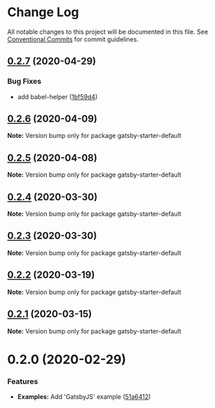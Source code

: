 # Change Log

All notable changes to this project will be documented in this file.
See [Conventional Commits](https://conventionalcommits.org) for commit guidelines.

## [0.2.7](https://github.com/gatsbyjs/gatsby-starter-default/compare/gatsby-starter-default@0.2.6...gatsby-starter-default@0.2.7) (2020-04-29)


### Bug Fixes

* add babel-helper ([1bf59d4](https://github.com/gatsbyjs/gatsby-starter-default/commit/1bf59d420c5cc2bb251031e331b818a72dcb6e32))





## [0.2.6](https://github.com/gatsbyjs/gatsby-starter-default/compare/gatsby-starter-default@0.2.5...gatsby-starter-default@0.2.6) (2020-04-09)

**Note:** Version bump only for package gatsby-starter-default





## [0.2.5](https://github.com/gatsbyjs/gatsby-starter-default/compare/gatsby-starter-default@0.2.4...gatsby-starter-default@0.2.5) (2020-04-08)

**Note:** Version bump only for package gatsby-starter-default





## [0.2.4](https://github.com/gatsbyjs/gatsby-starter-default/compare/gatsby-starter-default@0.2.3...gatsby-starter-default@0.2.4) (2020-03-30)

**Note:** Version bump only for package gatsby-starter-default





## [0.2.3](https://github.com/gatsbyjs/gatsby-starter-default/compare/gatsby-starter-default@0.2.2...gatsby-starter-default@0.2.3) (2020-03-30)

**Note:** Version bump only for package gatsby-starter-default





## [0.2.2](https://github.com/gatsbyjs/gatsby-starter-default/compare/gatsby-starter-default@0.2.1...gatsby-starter-default@0.2.2) (2020-03-19)

**Note:** Version bump only for package gatsby-starter-default





## [0.2.1](https://github.com/gatsbyjs/gatsby-starter-default/compare/gatsby-starter-default@0.2.0...gatsby-starter-default@0.2.1) (2020-03-15)

**Note:** Version bump only for package gatsby-starter-default





# 0.2.0 (2020-02-29)


### Features

* **Examples:** Add 'GatsbyJS' example ([51a6412](https://github.com/gatsbyjs/gatsby-starter-default/commit/51a6412a8b374d336e992acba0a9071efe41320f))
